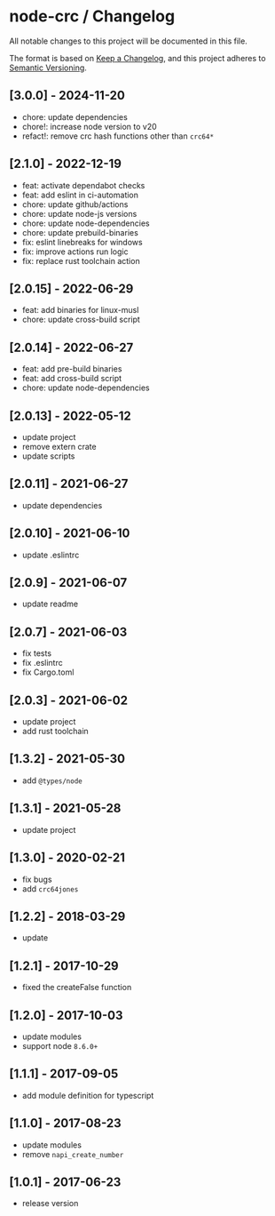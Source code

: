 # node-crc / Changelog

All notable changes to this project will be documented in this file.

The format is based on [Keep a Changelog](https://keepachangelog.com/en/1.0.0/),
and this project adheres to [Semantic Versioning](https://semver.org/spec/v2.0.0.html).

## [3.0.0] - 2024-11-20

- chore: update dependencies
- chore!: increase node version to v20
- refact!: remove crc hash functions other than `crc64*`

## [2.1.0] - 2022-12-19

- feat: activate dependabot checks
- feat: add eslint in ci-automation
- chore: update github/actions
- chore: update node-js versions
- chore: update node-dependencies
- chore: update prebuild-binaries
- fix: eslint linebreaks for windows
- fix: improve actions run logic
- fix: replace rust toolchain action

## [2.0.15] - 2022-06-29

- feat: add binaries for linux-musl
- chore: update cross-build script

## [2.0.14] - 2022-06-27

- feat: add pre-build binaries
- feat: add cross-build script
- chore: update node-dependencies

## [2.0.13] - 2022-05-12

- update project
- remove extern crate
- update scripts

## [2.0.11] - 2021-06-27

- update dependencies

## [2.0.10] - 2021-06-10

- update .eslintrc

## [2.0.9] - 2021-06-07

- update readme

## [2.0.7] - 2021-06-03

- fix tests
- fix .eslintrc
- fix Cargo.toml

## [2.0.3] - 2021-06-02

- update project
- add rust toolchain

## [1.3.2] - 2021-05-30

- add `@types/node`

## [1.3.1] - 2021-05-28

- update project

## [1.3.0] - 2020-02-21

- fix bugs
- add `crc64jones`

## [1.2.2] - 2018-03-29

- update

## [1.2.1] - 2017-10-29

- fixed the createFalse function

## [1.2.0] - 2017-10-03

- update modules
- support node `8.6.0+`

## [1.1.1] - 2017-09-05

- add module definition for typescript

## [1.1.0] - 2017-08-23

- update modules
- remove `napi_create_number`

## [1.0.1] - 2017-06-23

- release version

